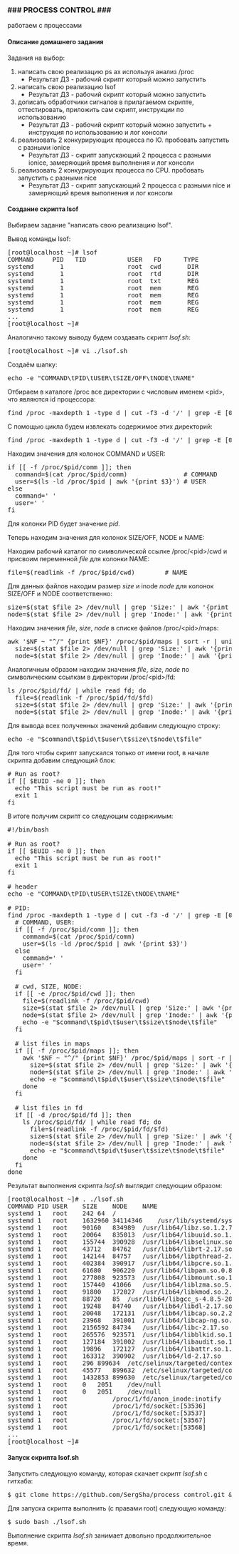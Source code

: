 <h3>### PROCESS CONTROL ###</h3>

<p>работаем с процессами</p>

<h4>Описание домашнего задания</h4>

<p>Задания на выбор:</p>
<ol>
<li>написать свою реализацию ps ax используя анализ /proc<ul type="disc"><li>Результат ДЗ - рабочий скрипт который можно запустить</li></ul></li>
<li>написать свою реализацию lsof<ul type="disc"><li>Результат ДЗ - рабочий скрипт который можно запустить</li></ul></li>
<li>дописать обработчики сигналов в прилагаемом скрипте, оттестировать, приложить сам скрипт, инструкции по использованию<ul type="disc"><li>Результат ДЗ - рабочий скрипт который можно запустить + инструкция по использованию и лог консоли</li></ul></li>
<li>реализовать 2 конкурирующих процесса по IO. пробовать запустить с разными ionice<ul type="disc"><li>Результат ДЗ - скрипт запускающий 2 процесса с разными ionice, замеряющий время выполнения и лог консоли</li></ul></li>
<li>реализовать 2 конкурирующих процесса по CPU. пробовать запустить с разными nice<ul type="disc"><li>Результат ДЗ - скрипт запускающий 2 процесса с разными nice и замеряющий время выполнения и лог консоли</li></ul></li>
</ol>



<h4>Создание скрипта lsof</h4>

<p>Выбираем задание "написать свою реализацию lsof".</p>

<p>Вывод команды lsof:</p>

<pre>[root@localhost ~]# lsof
COMMAND     PID   TID           USER   FD      TYPE             DEVICE  SIZE/OFF       NODE NAME
systemd       1                 root  cwd       DIR              253,0       242         64 /
systemd       1                 root  rtd       DIR              253,0       242         64 /
systemd       1                 root  txt       REG              253,0   1632960   34114346 /usr/lib/systemd/systemd
systemd       1                 root  mem       REG              253,0     20064     835013 /usr/lib64/libuuid.so.1.3.0
systemd       1                 root  mem       REG              253,0    265576     923571 /usr/lib64/libblkid.so.1.1.0
systemd       1                 root  mem       REG              253,0     90160     834989 /usr/lib64/libz.so.1.2.7
systemd       1                 root  mem       REG              253,0    157440      41066 /usr/lib64/liblzma.so.5.2.2
...
[root@localhost ~]#</pre>

<p>Аналогично такому выводу будем создавать скрипт <i>lsof.sh</i>:</p>

<pre>[root@localhost ~]# vi ./lsof.sh</pre>

<p>Создаём шапку:</p>

<pre>echo -e "COMMAND\tPID\tUSER\tSIZE/OFF\tNODE\tNAME"</pre>

<p>Отбираем в каталоге /proc все директории с числовым именем &lt;pid&gt;, что являются id процессора:</p>

<pre>find /proc -maxdepth 1 -type d | cut -f3 -d '/' | grep -E [0-9]+ | sort -n | grep -v $$</pre>

<p>С помощью цикла будем извлекать содержимое этих директорий:</p>

<pre>find /proc -maxdepth 1 -type d | cut -f3 -d '/' | grep -E [0-9]+ | sort -n | grep -v $$ | while read pid; do</pre>

<p>Находим значения для колонок COMMAND и USER:</p>

<pre>if [[ -f /proc/$pid/comm ]]; then
  command=$(cat /proc/$pid/comm)               # COMMAND
  user=$(ls -ld /proc/$pid | awk '{print $3}') # USER
else 
  command=' '
  user=' '
fi</pre>

<p>Для колонки PID будет значение <i>pid</i>.</p>

<p>Теперь находим значения для колонок SIZE/OFF, NODE и NAME:</p>

<p>Находим рабочий каталог по символической ссылке /proc/&lt;pid&gt;/cwd и присвоим переменной <i>file</i> для колонки NAME:</p>

<pre>file=$(readlink -f /proc/$pid/cwd)        # NAME</pre>

<p>Для данных файлов находим размер <i>size</i> и inode <i>node</i> для колонок SIZE/OFF и NODE соответственно:</p>

<pre>size=$(stat $file 2> /dev/null | grep 'Size:' | awk '{print $2}')  # SIZE/OFF
node=$(stat $file 2> /dev/null | grep 'Inode:' | awk '{print $4}') # NODE</pre>

<p>Находим значения <i>file</i>, <i>size</i>, <i>node</i> в списке файлов /proc/&lt;pid&gt;/maps:</p>

<pre>awk '$NF ~ "^/" {print $NF}' /proc/$pid/maps | sort -r | uniq | while read file; do # NAME
  size=$(stat $file 2> /dev/null | grep 'Size:' | awk '{print $2}')                 # SIZE/OFF
  node=$(stat $file 2> /dev/null | grep 'Inode:' | awk '{print $4}')                # NODE</pre>

<p>Аналогичным образом находим значения <i>file</i>, <i>size</i>, <i>node</i> по символическим ссылкам в директории /proc/&lt;pid&gt;/fd:</p>

<pre>ls /proc/$pid/fd/ | while read fd; do
  file=$(readlink -f /proc/$pid/fd/$fd)                              # NAME
  size=$(stat $file 2> /dev/null | grep 'Size:' | awk '{print $2}')  # SIZE/OFF
  node=$(stat $file 2> /dev/null | grep 'Inode:' | awk '{print $4}') # NODE</pre>

<p>Для вывода всех полученных значений добавим следующую строку:</p>

<pre>echo -e "$command\t$pid\t$user\t$size\t$node\t$file"</pre>

<p>Для того чтобы скрипт запускался только от имени root, в начале скрипта добавим следующий блок:</p>

<pre># Run as root?
if [[ $EUID -ne 0 ]]; then
  echo "This script must be run as root!"
  exit 1
fi</pre>

<p>В итоге получим скрипт со следующим содержимым:</p>

<pre>#!/bin/bash

# Run as root?
if [[ $EUID -ne 0 ]]; then
  echo "This script must be run as root!"
  exit 1
fi

# header
echo -e "COMMAND\tPID\tUSER\tSIZE\tNODE\tNAME"

# PID:
find /proc -maxdepth 1 -type d | cut -f3 -d '/' | grep -E [0-9]+ | sort -n | grep -v $$ | while read pid; do
  # COMMAND, USER:
  if [[ -f /proc/$pid/comm ]]; then
    command=$(cat /proc/$pid/comm)
    user=$(ls -ld /proc/$pid | awk '{print $3}')
  else 
    command=' '
    user=' '
  fi

  # cwd, SIZE, NODE:
  if [[ -e /proc/$pid/cwd ]]; then
    file=$(readlink -f /proc/$pid/cwd)
    size=$(stat $file 2> /dev/null | grep 'Size:' | awk '{print $2}')
    node=$(stat $file 2> /dev/null | grep 'Inode:' | awk '{print $4}')
    echo -e "$command\t$pid\t$user\t$size\t$node\t$file"
  fi

  # list files in maps
  if [[ -f /proc/$pid/maps ]]; then
    awk '$NF ~ "^/" {print $NF}' /proc/$pid/maps | sort -r | uniq | while read file; do
      size=$(stat $file 2> /dev/null | grep 'Size:' | awk '{print $2}')
      node=$(stat $file 2> /dev/null | grep 'Inode:' | awk '{print $4}')
      echo -e "$command\t$pid\t$user\t$size\t$node\t$file"
    done
  fi

  # list files in fd
  if [[ -d /proc/$pid/fd ]]; then
    ls /proc/$pid/fd/ | while read fd; do
      file=$(readlink -f /proc/$pid/fd/$fd)
      size=$(stat $file 2> /dev/null | grep 'Size:' | awk '{print $2}')
      node=$(stat $file 2> /dev/null | grep 'Inode:' | awk '{print $4}')
      echo -e "$command\t$pid\t$user\t$size\t$node\t$file"
    done
  fi
done</pre>

<p>Результат выполнения скрипта <i>lsof.sh</i> выглядит следующим образом:</p>

<pre>[root@localhost ~]# . ./lsof.sh
COMMAND	PID	USER	SIZE	NODE	NAME
systemd	1	root	242	64	/
systemd	1	root	1632960	34114346	/usr/lib/systemd/systemd
systemd	1	root	90160	834989	/usr/lib64/libz.so.1.2.7
systemd	1	root	20064	835013	/usr/lib64/libuuid.so.1.3.0
systemd	1	root	155744	390928	/usr/lib64/libselinux.so.1
systemd	1	root	43712	84762	/usr/lib64/librt-2.17.so
systemd	1	root	142144	84757	/usr/lib64/libpthread-2.17.so
systemd	1	root	402384	390917	/usr/lib64/libpcre.so.1.2.0
systemd	1	root	61680	906220	/usr/lib64/libpam.so.0.83.1
systemd	1	root	277808	923573	/usr/lib64/libmount.so.1.1.0
systemd	1	root	157440	41066	/usr/lib64/liblzma.so.5.2.2
systemd	1	root	91800	172027	/usr/lib64/libkmod.so.2.2.10
systemd	1	root	88720	85	/usr/lib64/libgcc_s-4.8.5-20150702.so.1
systemd	1	root	19248	84740	/usr/lib64/libdl-2.17.so
systemd	1	root	20048	172131	/usr/lib64/libcap.so.2.22
systemd	1	root	23968	391001	/usr/lib64/libcap-ng.so.0.0.0
systemd	1	root	2156592	84734	/usr/lib64/libc-2.17.so
systemd	1	root	265576	923571	/usr/lib64/libblkid.so.1.1.0
systemd	1	root	127184	391002	/usr/lib64/libaudit.so.1.0.0
systemd	1	root	19896	172127	/usr/lib64/libattr.so.1.1.0
systemd	1	root	163312	390902	/usr/lib64/ld-2.17.so
systemd	1	root	296	899634	/etc/selinux/targeted/contexts/files/file_contexts.local.bin
systemd	1	root	45577	899632	/etc/selinux/targeted/contexts/files/file_contexts.homedirs.bin
systemd	1	root	1432853	899630	/etc/selinux/targeted/contexts/files/file_contexts.bin
systemd	1	root	0	2051	/dev/null
systemd	1	root	0	2051	/dev/null
systemd	1	root			/proc/1/fd/anon_inode:inotify
systemd	1	root			/proc/1/fd/socket:[53536]
systemd	1	root			/proc/1/fd/socket:[53537]
systemd	1	root			/proc/1/fd/socket:[53567]
systemd	1	root			/proc/1/fd/socket:[53568]
...
[root@localhost ~]#</pre>

<h4>Запуск скрипта lsof.sh</h4>

<p>Запустить следующую команду, которая скачает скрипт <i>lsof.sh</i> с гитхаба:</p>

<pre>$ git clone https://github.com/SergSha/process_control.git && cd ./process_control</pre>

<p>Для запуска скрипта выполнить (с правами root) следующую команду:</p>

<pre>$ sudo bash ./lsof.sh</pre>

<p>Выполнение скрипта <i>lsof.sh</i> занимает довольно продолжительное время.</p>

